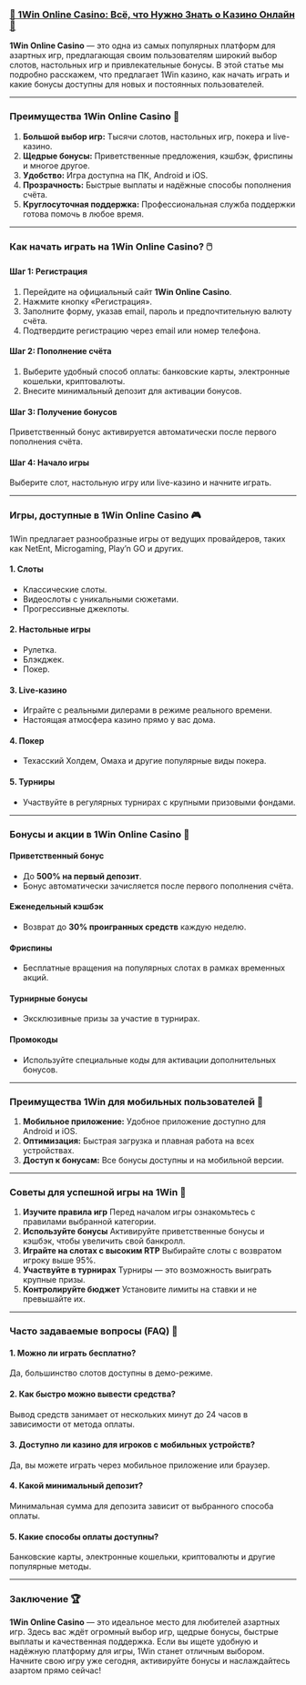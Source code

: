 ### [🎰 1Win Online Casino: Всё, что Нужно Знать о Казино Онлайн 🌟](https://brandplay.link/9sD8CZLQ)

**1Win Online Casino** — это одна из самых популярных платформ для азартных игр, предлагающая своим пользователям широкий выбор слотов, настольных игр и привлекательные бонусы. В этой статье мы подробно расскажем, что предлагает 1Win казино, как начать играть и какие бонусы доступны для новых и постоянных пользователей.

***

### Преимущества 1Win Online Casino 🚀

1. **Большой выбор игр:** Тысячи слотов, настольных игр, покера и live-казино.
2. **Щедрые бонусы:** Приветственные предложения, кэшбэк, фриспины и многое другое.
3. **Удобство:** Игра доступна на ПК, Android и iOS.
4. **Прозрачность:** Быстрые выплаты и надёжные способы пополнения счёта.
5. **Круглосуточная поддержка:** Профессиональная служба поддержки готова помочь в любое время.

***

### Как начать играть на 1Win Online Casino? 🖱️

#### Шаг 1: Регистрация

1. Перейдите на официальный сайт **1Win Online Casino**.
2. Нажмите кнопку «Регистрация».
3. Заполните форму, указав email, пароль и предпочтительную валюту счёта.
4. Подтвердите регистрацию через email или номер телефона.

#### Шаг 2: Пополнение счёта

1. Выберите удобный способ оплаты: банковские карты, электронные кошельки, криптовалюты.
2. Внесите минимальный депозит для активации бонусов.

#### Шаг 3: Получение бонусов

Приветственный бонус активируется автоматически после первого пополнения счёта.

#### Шаг 4: Начало игры

Выберите слот, настольную игру или live-казино и начните играть.

***

### Игры, доступные в 1Win Online Casino 🎮

1Win предлагает разнообразные игры от ведущих провайдеров, таких как NetEnt, Microgaming, Play’n GO и других.

#### 1. Слоты

* Классические слоты.
* Видеослоты с уникальными сюжетами.
* Прогрессивные джекпоты.

#### 2. Настольные игры

* Рулетка.
* Блэкджек.
* Покер.

#### 3. Live-казино

* Играйте с реальными дилерами в режиме реального времени.
* Настоящая атмосфера казино прямо у вас дома.

#### 4. Покер

* Техасский Холдем, Омаха и другие популярные виды покера.

#### 5. Турниры

* Участвуйте в регулярных турнирах с крупными призовыми фондами.

***

### Бонусы и акции в 1Win Online Casino 🎁

#### Приветственный бонус

* До **500% на первый депозит**.
* Бонус автоматически зачисляется после первого пополнения счёта.

#### Еженедельный кэшбэк

* Возврат до **30% проигранных средств** каждую неделю.

#### Фриспины

* Бесплатные вращения на популярных слотах в рамках временных акций.

#### Турнирные бонусы

* Эксклюзивные призы за участие в турнирах.

#### Промокоды

* Используйте специальные коды для активации дополнительных бонусов.

***

### Преимущества 1Win для мобильных пользователей 📱

1. **Мобильное приложение:** Удобное приложение доступно для Android и iOS.
2. **Оптимизация:** Быстрая загрузка и плавная работа на всех устройствах.
3. **Доступ к бонусам:** Все бонусы доступны и на мобильной версии.

***

### Советы для успешной игры на 1Win 🔑

1. **Изучите правила игр**
   Перед началом игры ознакомьтесь с правилами выбранной категории.
2. **Используйте бонусы**
   Активируйте приветственные бонусы и кэшбэк, чтобы увеличить свой банкролл.
3. **Играйте на слотах с высоким RTP**
   Выбирайте слоты с возвратом игроку выше 95%.
4. **Участвуйте в турнирах**
   Турниры — это возможность выиграть крупные призы.
5. **Контролируйте бюджет**
   Установите лимиты на ставки и не превышайте их.

***

### Часто задаваемые вопросы (FAQ) 📝

#### 1. Можно ли играть бесплатно?

Да, большинство слотов доступны в демо-режиме.

#### 2. Как быстро можно вывести средства?

Вывод средств занимает от нескольких минут до 24 часов в зависимости от метода оплаты.

#### 3. Доступно ли казино для игроков с мобильных устройств?

Да, вы можете играть через мобильное приложение или браузер.

#### 4. Какой минимальный депозит?

Минимальная сумма для депозита зависит от выбранного способа оплаты.

#### 5. Какие способы оплаты доступны?

Банковские карты, электронные кошельки, криптовалюты и другие популярные методы.

***

### Заключение 🏆

**1Win Online Casino** — это идеальное место для любителей азартных игр. Здесь вас ждёт огромный выбор игр, щедрые бонусы, быстрые выплаты и качественная поддержка. Если вы ищете удобную и надёжную платформу для игры, 1Win станет отличным выбором. Начните свою игру уже сегодня, активируйте бонусы и наслаждайтесь азартом прямо сейчас!
